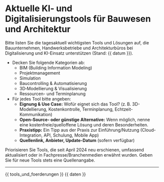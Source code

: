 # Aktuelle KI‑ und Digitalisierungstools für Bauwesen und Architektur

Bitte listen Sie die tagesaktuell wichtigsten Tools und Lösungen auf,
die Bauunternehmen, Handwerksbetriebe und Architekturbüros bei Digitalisierung und KI-Einsatz unterstützen (Stand: {{ datum }}).

- Decken Sie folgende Kategorien ab:
  - BIM (Building Information Modeling)
  - Projektmanagement
  - Simulation
  - Baucontrolling & Automatisierung
  - 3D‑Modellierung & Visualisierung
  - Ressourcen- und Terminplanung
- Für jedes Tool bitte angeben:
  - **Eignung & Use Case:** Wofür eignet sich das Tool? (z. B. 3D-Modellierung, Kostenkontrolle, Terminplanung, Echtzeit-Kommunikation)
  - **Open‑Source‑ oder günstige Alternative:** Wenn möglich, nenne eine kostenfreie/quelloffene Lösung und deren Besonderheiten.
  - **Praxistipp:** Ein Tipp aus der Praxis zur Einführung/Nutzung (Cloud-Integration, API, Schulung, Mobile App)
  - **Quellenlink, Anbieter, Update-Datum** (sofern verfügbar)

Priorisieren Sie Tools, die seit April 2024 neu erschienen, umfassend aktualisiert oder in Fachpresse/Branchenmedien erwähnt wurden. Geben Sie für neue Tools stets eine Quellenangabe.

---

{{ tools_und_foerderungen }}
{{ daten }}
